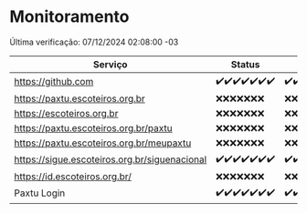 # Monitoramento

Última verificação: 07/12/2024 02:08:00 -03

|Serviço|Status|Últimas 24h|
|---|---|---|
|https://github.com|<span title="2024-11-30: OK=23">✔️</span><span title="2024-12-01: OK=23">✔️</span><span title="2024-12-02: OK=23">✔️</span><span title="2024-12-03: OK=23">✔️</span><span title="2024-12-04: OK=23">✔️</span><span title="2024-12-05: OK=23">✔️</span><span title="2024-12-06: OK=4">✔️</span>|<span title="06/12/2024 02:09:00 -03 : 200">✔️</span><span title="06/12/2024 03:13:00 -03 : 200">✔️</span><span title="06/12/2024 04:09:00 -03 : 200">✔️</span><span title="06/12/2024 05:12:00 -03 : 200">✔️</span><span title="06/12/2024 06:09:00 -03 : 200">✔️</span><span title="06/12/2024 07:09:00 -03 : 200">✔️</span><span title="06/12/2024 08:07:00 -03 : 200">✔️</span><span title="06/12/2024 09:16:00 -03 : 200">✔️</span><span title="06/12/2024 10:20:00 -03 : 200">✔️</span><span title="06/12/2024 11:08:00 -03 : 200">✔️</span><span title="06/12/2024 12:08:00 -03 : 200">✔️</span><span title="06/12/2024 13:10:00 -03 : 200">✔️</span><span title="06/12/2024 14:08:00 -03 : 200">✔️</span><span title="06/12/2024 15:12:00 -03 : 200">✔️</span><span title="06/12/2024 16:07:00 -03 : 200">✔️</span><span title="06/12/2024 17:10:00 -03 : 200">✔️</span><span title="06/12/2024 18:08:00 -03 : 200">✔️</span><span title="06/12/2024 19:08:00 -03 : 200">✔️</span><span title="06/12/2024 20:08:00 -03 : 200">✔️</span><span title="06/12/2024 21:43:00 -03 : 200">✔️</span><span title="06/12/2024 23:19:00 -03 : 200">✔️</span><span title="07/12/2024 00:25:00 -03 : 200">✔️</span><span title="07/12/2024 01:11:00 -03 : 200">✔️</span><span title="07/12/2024 02:08:00 -03 : 200">✔️</span>|
|https://paxtu.escoteiros.org.br|<span title="2024-11-30: Falhas=23">❌</span><span title="2024-12-01: Falhas=23">❌</span><span title="2024-12-02: Falhas=23">❌</span><span title="2024-12-03: Falhas=23">❌</span><span title="2024-12-04: Falhas=23">❌</span><span title="2024-12-05: Falhas=23">❌</span><span title="2024-12-06: Falhas=4">❌</span>|<span title="06/12/2024 02:09:00 -03 : 403">❌</span><span title="06/12/2024 03:13:00 -03 : 403">❌</span><span title="06/12/2024 04:09:00 -03 : 403">❌</span><span title="06/12/2024 05:12:00 -03 : 403">❌</span><span title="06/12/2024 06:09:00 -03 : 403">❌</span><span title="06/12/2024 07:09:00 -03 : 403">❌</span><span title="06/12/2024 08:07:00 -03 : 403">❌</span><span title="06/12/2024 09:16:00 -03 : 403">❌</span><span title="06/12/2024 10:20:00 -03 : 403">❌</span><span title="06/12/2024 11:08:00 -03 : 403">❌</span><span title="06/12/2024 12:08:00 -03 : 403">❌</span><span title="06/12/2024 13:10:00 -03 : 403">❌</span><span title="06/12/2024 14:08:00 -03 : 403">❌</span><span title="06/12/2024 15:12:00 -03 : 403">❌</span><span title="06/12/2024 16:07:00 -03 : 403">❌</span><span title="06/12/2024 17:10:00 -03 : 403">❌</span><span title="06/12/2024 18:08:00 -03 : 403">❌</span><span title="06/12/2024 19:08:00 -03 : 403">❌</span><span title="06/12/2024 20:08:00 -03 : 403">❌</span><span title="06/12/2024 21:43:00 -03 : 403">❌</span><span title="06/12/2024 23:19:00 -03 : 403">❌</span><span title="07/12/2024 00:25:00 -03 : 403">❌</span><span title="07/12/2024 01:11:00 -03 : 403">❌</span><span title="07/12/2024 02:08:00 -03 : 403">❌</span>|
|https://escoteiros.org.br|<span title="2024-11-30: Falhas=23">❌</span><span title="2024-12-01: Falhas=23">❌</span><span title="2024-12-02: Falhas=23">❌</span><span title="2024-12-03: Falhas=23">❌</span><span title="2024-12-04: Falhas=23">❌</span><span title="2024-12-05: Falhas=23">❌</span><span title="2024-12-06: Falhas=4">❌</span>|<span title="06/12/2024 02:09:00 -03 : 403">❌</span><span title="06/12/2024 03:13:00 -03 : 403">❌</span><span title="06/12/2024 04:09:00 -03 : 403">❌</span><span title="06/12/2024 05:12:00 -03 : 403">❌</span><span title="06/12/2024 06:09:00 -03 : 403">❌</span><span title="06/12/2024 07:09:00 -03 : 403">❌</span><span title="06/12/2024 08:07:00 -03 : 403">❌</span><span title="06/12/2024 09:16:00 -03 : 403">❌</span><span title="06/12/2024 10:20:00 -03 : 403">❌</span><span title="06/12/2024 11:08:00 -03 : 403">❌</span><span title="06/12/2024 12:08:00 -03 : 403">❌</span><span title="06/12/2024 13:10:00 -03 : 403">❌</span><span title="06/12/2024 14:08:00 -03 : 403">❌</span><span title="06/12/2024 15:12:00 -03 : 403">❌</span><span title="06/12/2024 16:07:00 -03 : 403">❌</span><span title="06/12/2024 17:10:00 -03 : 403">❌</span><span title="06/12/2024 18:08:00 -03 : 403">❌</span><span title="06/12/2024 19:08:00 -03 : 403">❌</span><span title="06/12/2024 20:08:00 -03 : 403">❌</span><span title="06/12/2024 21:43:00 -03 : 403">❌</span><span title="06/12/2024 23:19:00 -03 : 403">❌</span><span title="07/12/2024 00:25:00 -03 : 403">❌</span><span title="07/12/2024 01:11:00 -03 : 403">❌</span><span title="07/12/2024 02:08:00 -03 : 403">❌</span>|
|https://paxtu.escoteiros.org.br/paxtu|<span title="2024-11-30: Falhas=23">❌</span><span title="2024-12-01: Falhas=23">❌</span><span title="2024-12-02: Falhas=23">❌</span><span title="2024-12-03: Falhas=23">❌</span><span title="2024-12-04: Falhas=23">❌</span><span title="2024-12-05: Falhas=23">❌</span><span title="2024-12-06: Falhas=4">❌</span>|<span title="06/12/2024 02:09:00 -03 : 403">❌</span><span title="06/12/2024 03:13:00 -03 : 403">❌</span><span title="06/12/2024 04:09:00 -03 : 403">❌</span><span title="06/12/2024 05:12:00 -03 : 403">❌</span><span title="06/12/2024 06:09:00 -03 : 403">❌</span><span title="06/12/2024 07:09:00 -03 : 403">❌</span><span title="06/12/2024 08:07:00 -03 : 403">❌</span><span title="06/12/2024 09:16:00 -03 : 403">❌</span><span title="06/12/2024 10:20:00 -03 : 403">❌</span><span title="06/12/2024 11:08:00 -03 : 403">❌</span><span title="06/12/2024 12:08:00 -03 : 403">❌</span><span title="06/12/2024 13:10:00 -03 : 403">❌</span><span title="06/12/2024 14:08:00 -03 : 403">❌</span><span title="06/12/2024 15:12:00 -03 : 403">❌</span><span title="06/12/2024 16:07:00 -03 : 403">❌</span><span title="06/12/2024 17:10:00 -03 : 403">❌</span><span title="06/12/2024 18:08:00 -03 : 403">❌</span><span title="06/12/2024 19:08:00 -03 : 403">❌</span><span title="06/12/2024 20:08:00 -03 : 403">❌</span><span title="06/12/2024 21:43:00 -03 : 403">❌</span><span title="06/12/2024 23:19:00 -03 : 403">❌</span><span title="07/12/2024 00:25:00 -03 : 403">❌</span><span title="07/12/2024 01:11:00 -03 : 403">❌</span><span title="07/12/2024 02:08:00 -03 : 403">❌</span>|
|https://paxtu.escoteiros.org.br/meupaxtu|<span title="2024-11-30: Falhas=23">❌</span><span title="2024-12-01: Falhas=23">❌</span><span title="2024-12-02: Falhas=23">❌</span><span title="2024-12-03: Falhas=23">❌</span><span title="2024-12-04: Falhas=23">❌</span><span title="2024-12-05: Falhas=23">❌</span><span title="2024-12-06: Falhas=4">❌</span>|<span title="06/12/2024 02:09:00 -03 : 403">❌</span><span title="06/12/2024 03:13:00 -03 : 403">❌</span><span title="06/12/2024 04:09:00 -03 : 403">❌</span><span title="06/12/2024 05:12:00 -03 : 403">❌</span><span title="06/12/2024 06:09:00 -03 : 403">❌</span><span title="06/12/2024 07:09:00 -03 : 403">❌</span><span title="06/12/2024 08:07:00 -03 : 403">❌</span><span title="06/12/2024 09:16:00 -03 : 403">❌</span><span title="06/12/2024 10:20:00 -03 : 403">❌</span><span title="06/12/2024 11:08:00 -03 : 403">❌</span><span title="06/12/2024 12:08:00 -03 : 403">❌</span><span title="06/12/2024 13:10:00 -03 : 403">❌</span><span title="06/12/2024 14:08:00 -03 : 403">❌</span><span title="06/12/2024 15:12:00 -03 : 403">❌</span><span title="06/12/2024 16:07:00 -03 : 403">❌</span><span title="06/12/2024 17:10:00 -03 : 403">❌</span><span title="06/12/2024 18:08:00 -03 : 403">❌</span><span title="06/12/2024 19:08:00 -03 : 403">❌</span><span title="06/12/2024 20:08:00 -03 : 403">❌</span><span title="06/12/2024 21:43:00 -03 : 403">❌</span><span title="06/12/2024 23:19:00 -03 : 403">❌</span><span title="07/12/2024 00:25:00 -03 : 403">❌</span><span title="07/12/2024 01:11:00 -03 : 403">❌</span><span title="07/12/2024 02:08:00 -03 : 403">❌</span>|
|https://sigue.escoteiros.org.br/siguenacional|<span title="2024-11-30: OK=23">✔️</span><span title="2024-12-01: OK=23">✔️</span><span title="2024-12-02: OK=23">✔️</span><span title="2024-12-03: OK=23">✔️</span><span title="2024-12-04: OK=23">✔️</span><span title="2024-12-05: OK=23">✔️</span><span title="2024-12-06: OK=4">✔️</span>|<span title="06/12/2024 02:09:00 -03 : 200">✔️</span><span title="06/12/2024 03:13:00 -03 : 200">✔️</span><span title="06/12/2024 04:09:00 -03 : 200">✔️</span><span title="06/12/2024 05:12:00 -03 : 200">✔️</span><span title="06/12/2024 06:09:00 -03 : 200">✔️</span><span title="06/12/2024 07:09:00 -03 : 200">✔️</span><span title="06/12/2024 08:07:00 -03 : 200">✔️</span><span title="06/12/2024 09:16:00 -03 : 200">✔️</span><span title="06/12/2024 10:20:00 -03 : 200">✔️</span><span title="06/12/2024 11:08:00 -03 : 200">✔️</span><span title="06/12/2024 12:08:00 -03 : 200">✔️</span><span title="06/12/2024 13:10:00 -03 : 200">✔️</span><span title="06/12/2024 14:08:00 -03 : 200">✔️</span><span title="06/12/2024 15:12:00 -03 : 200">✔️</span><span title="06/12/2024 16:07:00 -03 : 200">✔️</span><span title="06/12/2024 17:10:00 -03 : 200">✔️</span><span title="06/12/2024 18:08:00 -03 : 200">✔️</span><span title="06/12/2024 19:08:00 -03 : 200">✔️</span><span title="06/12/2024 20:08:00 -03 : 200">✔️</span><span title="06/12/2024 21:43:00 -03 : 200">✔️</span><span title="06/12/2024 23:19:00 -03 : 200">✔️</span><span title="07/12/2024 00:25:00 -03 : 200">✔️</span><span title="07/12/2024 01:11:00 -03 : 200">✔️</span><span title="07/12/2024 02:08:00 -03 : 200">✔️</span>|
|https://id.escoteiros.org.br/|<span title="2024-11-30: Falhas=23">❌</span><span title="2024-12-01: Falhas=23">❌</span><span title="2024-12-02: Falhas=23">❌</span><span title="2024-12-03: Falhas=23">❌</span><span title="2024-12-04: Falhas=23">❌</span><span title="2024-12-05: Falhas=23">❌</span><span title="2024-12-06: Falhas=4">❌</span>|<span title="06/12/2024 02:09:00 -03 : 403">❌</span><span title="06/12/2024 03:13:00 -03 : 403">❌</span><span title="06/12/2024 04:09:00 -03 : 403">❌</span><span title="06/12/2024 05:12:00 -03 : 403">❌</span><span title="06/12/2024 06:09:00 -03 : 403">❌</span><span title="06/12/2024 07:09:00 -03 : 403">❌</span><span title="06/12/2024 08:07:00 -03 : 403">❌</span><span title="06/12/2024 09:16:00 -03 : 403">❌</span><span title="06/12/2024 10:20:00 -03 : 403">❌</span><span title="06/12/2024 11:08:00 -03 : 403">❌</span><span title="06/12/2024 12:08:00 -03 : 403">❌</span><span title="06/12/2024 13:10:00 -03 : 403">❌</span><span title="06/12/2024 14:08:00 -03 : 403">❌</span><span title="06/12/2024 15:12:00 -03 : 403">❌</span><span title="06/12/2024 16:07:00 -03 : 403">❌</span><span title="06/12/2024 17:10:00 -03 : 403">❌</span><span title="06/12/2024 18:08:00 -03 : 403">❌</span><span title="06/12/2024 19:08:00 -03 : 403">❌</span><span title="06/12/2024 20:08:00 -03 : 403">❌</span><span title="06/12/2024 21:43:00 -03 : 403">❌</span><span title="06/12/2024 23:19:00 -03 : 403">❌</span><span title="07/12/2024 00:25:00 -03 : 403">❌</span><span title="07/12/2024 01:11:00 -03 : 403">❌</span><span title="07/12/2024 02:08:00 -03 : 403">❌</span>|
|Paxtu Login|<span title="2024-11-30: OK=23">✔️</span><span title="2024-12-01: OK=23">✔️</span><span title="2024-12-02: OK=23">✔️</span><span title="2024-12-03: OK=23">✔️</span><span title="2024-12-04: OK=23">✔️</span><span title="2024-12-05: OK=23">✔️</span><span title="2024-12-06: OK=4">✔️</span>|<span title="06/12/2024 02:09:00 -03 : 200">✔️</span><span title="06/12/2024 03:13:00 -03 : 200">✔️</span><span title="06/12/2024 04:09:00 -03 : 200">✔️</span><span title="06/12/2024 05:12:00 -03 : 200">✔️</span><span title="06/12/2024 06:09:00 -03 : 200">✔️</span><span title="06/12/2024 07:09:00 -03 : 200">✔️</span><span title="06/12/2024 08:07:00 -03 : 200">✔️</span><span title="06/12/2024 09:16:00 -03 : 200">✔️</span><span title="06/12/2024 10:20:00 -03 : 200">✔️</span><span title="06/12/2024 11:08:00 -03 : 200">✔️</span><span title="06/12/2024 12:08:00 -03 : 200">✔️</span><span title="06/12/2024 13:10:00 -03 : 200">✔️</span><span title="06/12/2024 14:08:00 -03 : 200">✔️</span><span title="06/12/2024 15:12:00 -03 : 200">✔️</span><span title="06/12/2024 16:07:00 -03 : 200">✔️</span><span title="06/12/2024 17:10:00 -03 : 200">✔️</span><span title="06/12/2024 18:08:00 -03 : 200">✔️</span><span title="06/12/2024 19:08:00 -03 : 200">✔️</span><span title="06/12/2024 20:08:00 -03 : 200">✔️</span><span title="06/12/2024 21:43:00 -03 : 200">✔️</span><span title="06/12/2024 23:19:00 -03 : 200">✔️</span><span title="07/12/2024 00:25:00 -03 : 200">✔️</span><span title="07/12/2024 01:11:00 -03 : 200">✔️</span><span title="07/12/2024 02:08:00 -03 : 200">✔️</span>|
